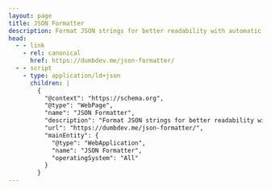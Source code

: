 ```yaml
---
layout: page
title: JSON Formatter
description: Format JSON strings for better readability with automatic formatting as you type
head:
  - - link
    - rel: canonical
      href: https://dumbdev.me/json-formatter/
  - - script
    - type: application/ld+json
      children: |
        {
          "@context": "https://schema.org",
          "@type": "WebPage",
          "name": "JSON Formatter",
          "description": "Format JSON strings for better readability with automatic formatting as you type",
          "url": "https://dumbdev.me/json-formatter/",
          "mainEntity": {
            "@type": "WebApplication",
            "name": "JSON Formatter",
            "operatingSystem": "All"
          }
        }
---
```


<script setup>
import JsonFormatter from './JsonFormatter.vue'
</script>

<JsonFormatter />
